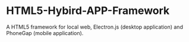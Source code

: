 # HTML5-Hybird-APP-Framework
A HTML5 framework for local web, Electron.js (desktop application) and PhoneGap (mobile application).
